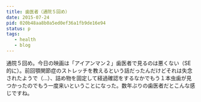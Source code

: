 ```yaml
---
title: 歯医者（通院５回め）
date: 2015-07-24
pid: 020b48aa8b0a5ed0ef36a1fb9de16e94
status: p
tags:
   - health
   - blog
---
```


通院５回め。今日の映画は「アイアンマン２」歯医者で見るのは悪くない（SE的に）。前回顎関節症のストレッチを教えるという話だったんだけどそれは失念されたようで（…）、詰め物を固定して経過確認をするなかでもう１本虫歯が見つかったのでもう一度来いということになった。数年ぶりの歯医者だとこんな感じですね。
